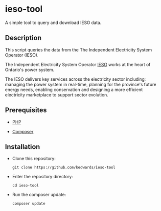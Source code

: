 # ieso-tool
A simple tool to query and download IESO data.

## Description

This script queries the data from the The Independent Electricity System Operator (IESO).

The Independent Electricity System Operator [IESO](https://www.ieso.com "IESO's Homepage") works at the heart of Ontario's power system.

The IESO delivers key services across the electricity sector including: managing the power system in real-time, planning for the province's future energy needs, enabling conservation and designing a more efficient electricity marketplace to support sector evolution.

## Prerequisites

 * [PHP](http://www.php.net/ "PHP's Homepage")

 * [Composer](https://getcomposer.org/ "Composer Homepage")


## Installation

* Clone this repository:

    ```
    git clone https://github.com/kedwards/ieso-tool
    ```

* Enter the repository directory:

    ```
    cd ieso-tool
    ```

* Run the composer update:

    ```
    composer update
    ```
